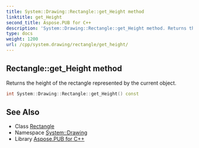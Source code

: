 ```yaml
---
title: System::Drawing::Rectangle::get_Height method
linktitle: get_Height
second_title: Aspose.PUB for C++
description: 'System::Drawing::Rectangle::get_Height method. Returns the height of the rectangle represented by the current object in C++.'
type: docs
weight: 1200
url: /cpp/system.drawing/rectangle/get_height/
---
```

## Rectangle::get_Height method


Returns the height of the rectangle represented by the current object.

```cpp
int System::Drawing::Rectangle::get_Height() const
```

## See Also

* Class [Rectangle](../)
* Namespace [System::Drawing](../../)
* Library [Aspose.PUB for C++](../../../)
